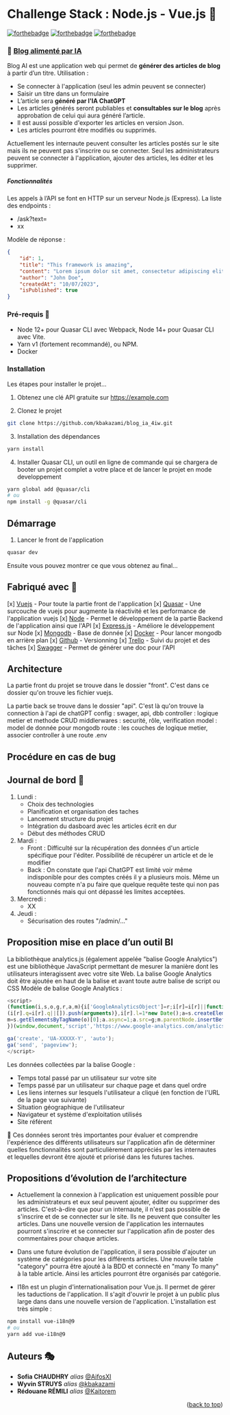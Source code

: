 # Challenge Stack : Node.js - Vue.js 🚀 
<a name="readme-top"></a>
[![forthebadge](https://forthebadge.com/images/badges/built-with-love.svg)](https://forthebadge.com) [![forthebadge](https://forthebadge.com/images/badges/made-with-vue.svg)](https://forthebadge.com) [![forthebadge](https://forthebadge.com/images/badges/uses-git.svg)](https://forthebadge.com)

### 🤖 [Blog alimenté par IA](https://alexandrechevalier.notion.site/Blog-aliment-par-IA-7281948b5fc94fdc93eef70c06cc918f)
Blog AI est une application web qui permet de **générer des articles de blog** à partir d’un titre. 
Utilisation :
* Se connecter à l'application (seul les admin peuvent se connecter)
* Saisir un titre dans un formulaire
* L’article sera **généré par l'IA ChatGPT** 
* Les articles générés seront publiables et **consultables sur le blog** après approbation de celui qui aura généré l’article. 
* Il est aussi possible d'exporter les articles en version Json.
* Les articles pourront être modifiés ou supprimés. 

Actuellement les internaute peuvent consulter les articles postés sur le site mais ils ne peuvent pas s'inscrire ou se connecter. Seul les administrateurs peuvent se connecter à l'application, ajouter des articles, les éditer et les supprimer. 

##### Fonctionnalités
Les appels à l’API se font en HTTP sur un serveur Node.js (Express).
La liste des endpoints :
* /ask?text=<votre question>
* xx

Modèle de réponse :
```json
{
	"id": 1,
    "title": "This framework is amazing",
    "content": "Lorem ipsum dolor sit amet, consectetur adipiscing elit. Nam ligula nisi, convallis sed justo eget, hendrerit sodales dui. Praesent odio orci, sagittis at purus in, volutpat semper metus. Duis mauris urna, cursus at metus eu, maximus placerat enim.",
    "author": "John Doe",
    "createdAt": "10/07/2023",
    "isPublished": true
}
```


### Pré-requis 🎨

- Node 12+ pour Quasar CLI avec Webpack, Node 14+ pour Quasar CLI avec Vite.
- Yarn v1 (fortement recommandé), ou NPM.
- Docker


### Installation

Les étapes pour installer le projet...

1. Obtenez une clé API gratuite sur https://example.com

2. Clonez le projet
```sh
git clone https://github.com/kbakazami/blog_ia_4iw.git
```

3. Installation des dépendances
```bash
yarn install
```

4. Installer Quasar CLI, un outil en ligne de commande qui se chargera de booter un projet complet a votre place et de lancer le projet en mode developpement
```bash
yarn global add @quasar/cli
# ou
npm install -g @quasar/cli
```


## Démarrage

1. Lancer le front de l'application
```bash
quasar dev
```

Ensuite vous pouvez montrer ce que vous obtenez au final...


## Fabriqué avec 🛒

[x] [Vuejs](https://vuejs.org/) - Pour toute la partie front de l'application
[x] [Quasar](https://quasar.dev/) - Une surcouche de vuejs pour augmente la réactivité et les performance de l'application vuejs
[x] [Node](https://nodejs.org/) - Permet le développement de la partie Backend de l'application ainsi que l'API
[x] [Express.js](https://expressjs.com/fr/) - Améliore le développement sur Node
[x] [Mongodb](https://www.mongodb.com/fr-fr) - Base de donnée
[x] [Docker](https://www.docker.com/) - Pour lancer mongodb en arrière plan
[x] [Github](https://github.com/) - Versionning
[x] [Trello](https://trello.com/fr) - Suivi du projet et des tâches
[x] [Swagger](https://swagger.io/) - Permet de générer une doc pour l'API


## Architecture 
La partie front du projet se trouve dans le dossier "front". C'est dans ce dossier qu'on trouve les fichier vuejs.

La partie back se trouve dans le dossier "api". C'est là qu'on trouve la connection à l'api de chatGPT
config : swager, api, dbb
controller : logique metier et methode CRUD
middlerwares : securité, rôle, verification
model : model de donnée pour mongodb
route : les couches de logique metier, associer controller à une route
.env


## Procédure en cas de bug


## Journal de bord 📖 
1. Lundi : 
    - Choix des technologies
    - Planification et organisation des taches
    - Lancement structure du projet
    - Intégration du dasboard avec les articles écrit en dur
    - Début des méthodes CRUD
2. Mardi : 
    - Front : Difficulté sur la récupération des données d'un article spécifique pour l'éditer. Possibilité de récupérer un article et de le modifier 
    - Back : On constate que l'api ChatGPT est limité voir même indisponible pour des comptes créés il y a plusieurs mois. Même un nouveau compte n'a pu faire que quelque requête teste qui non pas fonctionnés mais qui ont dépassé les limites acceptées. 
3. Mercredi :
    - XX
4. Jeudi :
    - Sécurisation des routes "/admin/..." 

## Proposition mise en place d’un outil BI 
La bibliothèque analytics.js (également appelée "balise Google Analytics") est une bibliothèque JavaScript permettant de mesurer la manière dont les utilisateurs interagissent avec votre site Web. La balise Google Analytics doit être ajoutée en haut de la balise <head> et avant toute autre balise de script ou CSS
Modèle de balise Google Analytics :
```js
<script>
(function(i,s,o,g,r,a,m){i['GoogleAnalyticsObject']=r;i[r]=i[r]||function(){
(i[r].q=i[r].q||[]).push(arguments)},i[r].l=1*new Date();a=s.createElement(o),
m=s.getElementsByTagName(o)[0];a.async=1;a.src=g;m.parentNode.insertBefore(a,m)
})(window,document,'script','https://www.google-analytics.com/analytics.js','ga');

ga('create', 'UA-XXXXX-Y', 'auto');
ga('send', 'pageview');
</script>
```
Les données collectées par la balise Google :
* Temps total passé par un utilisateur sur votre site
* Temps passé par un utilisateur sur chaque page et dans quel ordre
* Les liens internes sur lesquels l'utilisateur a cliqué (en fonction de l'URL de la page vue suivante)
* Situation géographique de l'utilisateur
* Navigateur et système d'exploitation utilisés
* Site référent

🔎 Ces données seront très importantes pour évaluer et comprendre l'expérience des différents utilisateurs sur l'application afin de déterminer quelles fonctionnalités sont particulièrement appréciés par les internautes et lequelles devront être ajouté et priorisé dans les futures taches.


## Propositions d’évolution de l’architecture
* Actuellement la connexion à l'application est uniquement possible pour les administrateurs et eux seul peuvent ajouter, éditer ou supprimer des articles. C'est-à-dire que pour un internaute, il n'est pas possible de s'inscrire et de se connecter sur le site. Ils ne peuvent que consulter les articles.
Dans une nouvelle version de l'application les internautes pourront s'inscrire et se connecter sur l'application afin de poster des commentaires pour chaque articles. 

* Dans une future évolution de l'application, il sera possible d'ajouter un système de catégories pour les différents articles. Une nouvelle table "category" pourra être ajouté à la BDD et connecté en "many To many" à la table article. Ainsi les articles pourront être organisés par catégorie. 

* I18n est un plugin d'internationalisation pour Vue.js. Il permet de gérer les taductions de l'application. Il s'agit d'ouvrir le projet à un public plus large dans dans une nouvelle version de l'application. L'installation est très simple :
```bash
npm install vue-i18n@9
# ou
yarn add vue-i18n@9 
```


## Auteurs 🎭

* **Sofia CHAUDHRY** _alias_ [@AifosXI](https://github.com/AifosXI)
* **Wyvin STRUYS** _alias_ [@kbakazami](https://github.com/kbakazami)
* **Rédouane RÉMILI** _alias_ [@Kaitorem](https://github.com/Kaitorem)

<p align="right">(<a href="#readme-top">back to top</a>)</p>

